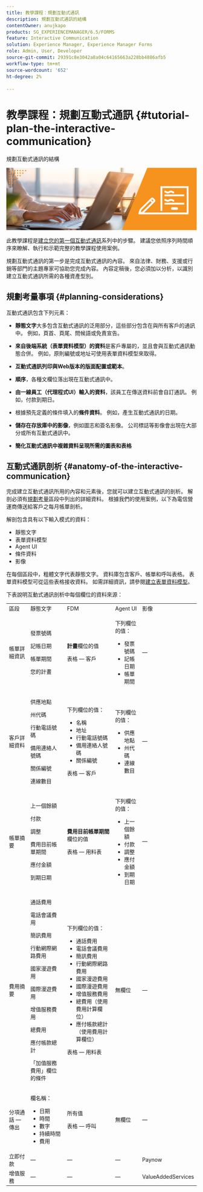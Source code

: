 ```yaml
---
title: 教學課程：規劃互動式通訊
description: 規劃互動式通訊的結構
contentOwner: anujkapo
products: SG_EXPERIENCEMANAGER/6.5/FORMS
feature: Interactive Communication
solution: Experience Manager, Experience Manager Forms
role: Admin, User, Developer
source-git-commit: 29391c8e3042a8a04c64165663a228bb4886afb5
workflow-type: tm+mt
source-wordcount: '652'
ht-degree: 2%

---
```


# 教學課程：規劃互動式通訊 {#tutorial-plan-the-interactive-communication}

規劃互動式通訊的結構

![02-create-adaptive-form-main-image](assets/02-create-adaptive-form-main-image.png)

此教學課程是[建立您的第一個互動式通訊](/help/forms/using/create-your-first-interactive-communication.md)系列中的步驟。 建議您依照序列時間順序來瞭解、執行和示範完整的教學課程使用案例。

規劃互動式通訊的第一步是完成互動式通訊的內容。 來自法律、財務、支援或行銷等部門的主題專家可協助您完成內容。 內容定稿後，您必須加以分析，以識別建立互動式通訊所需的各種資產型別。

## 規劃考量事項 {#planning-considerations}

互動式通訊包含下列元素：

* **靜態文字**&#x200B;大多包含互動式通訊的泛用部分，這些部分包含在與所有客戶的通訊中。 例如，頁首、頁尾、問候語或免責宣告。
* **來自後端系統（表單資料模型）的資料**&#x200B;是客戶專屬的，並且會與互動式通訊動態合併。 例如，原則編號或地址可使用表單資料模型來取得。
* **互動式通訊列印與Web版本的版面配置或範本**。
* **順序**，各種文欄位落出現在互動式通訊中。
* **由一線員工（代理程式UI）輸入的資料**，該員工在傳送資料前會自訂通訊。 例如，付款到期日。

* 根據預先定義的條件填入的&#x200B;**條件資料**。 例如，產生互動式通訊的日期。
* **儲存在存放庫中的影像**，例如圖志和簽名影像。 公司標誌等影像會出現在大部分或所有互動式通訊中。
* **簡化互動式通訊中複雜資料呈現所需的圖表和表格**

## 互動式通訊剖析 {#anatomy-of-the-interactive-communication}

完成建立互動式通訊所用的內容和元素後，您就可以建立互動式通訊的剖析。 解剖必須有[規劃考量](/help/forms/using/planning-interactive-communications.md#planning-considerations)區段中列出的詳細資料。 根據我們的使用案例，以下為電信營運商傳送給客戶之每月帳單剖析。

解剖包含具有以下輸入模式的資料：

* 靜態文字
* 表單資料模型
* Agent UI
* 條件資料
* 影像

在每個區段中，粗體文字代表靜態文字。 資料庫包含客戶、帳單和呼叫表格。 表單資料模型可從這些表格接收資料。 如需詳細資訊，請參閱[建立表單資料模型](/help/forms/using/create-form-data-model0.md)。

下表說明互動式通訊剖析中每個欄位的資料來源：

<table>
 <tbody>
  <tr>
   <td>區段</td>
   <td>靜態文字</td>
   <td>FDM </td>
   <td>Agent UI</td>
   <td>影像</td>
  </tr>
  <tr>
   <td>帳單詳細資訊</td>
   <td><p>發票號碼</p> <p>記帳日期</p> <p>帳單期間</p> <p>您的計畫</p> </td>
   <td><p><strong>計畫</strong>欄位的值</p> <p>表格 — 客戶</p> </td>
   <td><p>下列欄位的值：</p>
    <ul>
     <li>發票號碼</li>
     <li>記帳日期</li>
     <li>帳單期間</li>
    </ul> <p> </p> </td>
   <td>—</td>
  </tr>
  <tr>
   <td>客戶詳細資料</td>
   <td><p>供應地點</p> <p>州代碼</p> <p>行動電話號碼</p> <p>備用連絡人號碼</p> <p>關係編號</p> <p>連線數目</p> </td>
   <td><p>下列欄位的值：</p>
    <ul>
     <li>名稱</li>
     <li>地址</li>
     <li>行動電話號碼</li>
     <li>備用連絡人號碼</li>
     <li>關係編號</li>
    </ul> <p>表格 — 客戶</p> </td>
   <td><p>下列欄位的值：</p>
    <ul>
     <li>供應地點</li>
     <li>州代碼</li>
     <li>連線數目</li>
    </ul> </td>
   <td>—</td>
  </tr>
  <tr>
   <td>帳單摘要</td>
   <td><p>上一個餘額</p> <p>付款</p> <p>調整</p> <p>費用目前帳單期間</p> <p>應付金額</p> <p>到期日期</p> </td>
   <td><p><strong>費用目前帳單期間</strong>欄位的值</p> <p>表格 — 用料表</p> </td>
   <td><p>下列欄位的值：</p>
    <ul>
     <li>上一個餘額</li>
     <li>付款</li>
     <li>調整</li>
     <li>應付金額</li>
     <li>到期日期</li>
    </ul> </td>
   <td>—</td>
  </tr>
  <tr>
   <td>費用摘要</td>
   <td><p>通話費用</p> <p>電話會議費用</p> <p>簡訊費用 </p> <p>行動網際網路費用</p> <p>國家漫遊費用</p> <p>國際漫遊費用</p> <p>增值服務費用</p> <p>總費用</p> <p>應付帳款總計</p> <p>「加值服務費用」欄位的條件</p> </td>
   <td><p>下列欄位的值：</p>
    <ul>
     <li>通話費用</li>
     <li>電話會議費用</li>
     <li>簡訊費用 </li>
     <li>行動網際網路費用</li>
     <li>國家漫遊費用</li>
     <li>國際漫遊費用</li>
     <li>增值服務費用</li>
     <li>總費用（使用費用計算欄位）</li>
     <li>應付帳款總計（使用費用計算欄位）</li>
    </ul> <p>表格 — 用料表</p> </td>
   <td>無欄位</td>
   <td>—</td>
  </tr>
  <tr>
   <td>分項通話 — 傳出</td>
   <td><p>欄名稱：</p>
    <ul>
     <li>日期</li>
     <li>時間</li>
     <li>數字</li>
     <li>持續時間</li>
     <li>費用</li>
    </ul> </td>
   <td><p>所有值</p> <p>表格 — 呼叫</p> </td>
   <td>無欄位</td>
   <td>—</td>
  </tr>
  <tr>
   <td>立即付款</td>
   <td>—</td>
   <td>—</td>
   <td>—</td>
   <td>Paynow</td>
  </tr>
  <tr>
   <td>增值服務</td>
   <td>—</td>
   <td>—</td>
   <td>—</td>
   <td>ValueAddedServices</td>
  </tr>
 </tbody>
</table>
